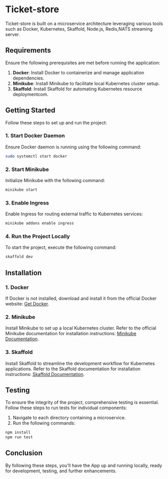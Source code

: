 # Ticket-store

Ticket-store is built on a microservice architecture leveraging various tools such as Docker, Kubernetes, Skaffold, Node.js, Redis,NATS streaming server.

## Requirements

Ensure the following prerequisites are met before running the application:

1. **Docker**: Install Docker to containerize and manage application dependencies.
2. **Minikube**: Install Minikube to facilitate local Kubernetes cluster setup.
3. **Skaffold**: Install Skaffold for automating Kubernetes resource deploymentcom.

## Getting Started

Follow these steps to set up and run the project:

### 1. Start Docker Daemon

Ensure Docker daemon is running using the following command:

```bash
sudo systemctl start docker
```

### 2. Start Minikube

Initialize Minikube with the following command:

```bash
minikube start
```

### 3. Enable Ingress

Enable Ingress for routing external traffic to Kubernetes services:

```bash
minikube addons enable ingress
```

### 4. Run the Project Locally

To start the project, execute the following command:

```bash
skaffold dev
```

## Installation

### 1. Docker

If Docker is not installed, download and install it from the official Docker website: [Get Docker](https://www.docker.com/get-started).

### 2. Minikube

Install Minikube to set up a local Kubernetes cluster. Refer to the official Minikube documentation for installation instructions: [Minikube Documentation](https://minikube.sigs.k8s.io/docs/).

### 3. Skaffold

Install Skaffold to streamline the development workflow for Kubernetes applications. Refer to the Skaffold documentation for installation instructions: [Skaffold Documentation](https://skaffold.dev/docs/install/).

## Testing

To ensure the integrity of the project, comprehensive testing is essential. Follow these steps to run tests for individual components:

1. Navigate to each directory containing a microservice.
2. Run the following commands:

```bash
npm install
npm run test
```

## Conclusion

By following these steps, you'll have the App up and running locally, ready for development, testing, and further enhancements.
